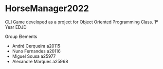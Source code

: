 # HorseManager2022
CLI Game developed as a project for Object Oriented Programming Class. 1º Year EDJD

Group Elements
- André Cerqueira a20115
- Nuno Fernandes a20116
- Miguel Sousa a25977
- Alexandre Marques a25968

